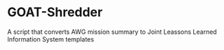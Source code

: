 # GOAT-Shredder
A script that converts AWG mission summary to Joint Leassons Learned Information System templates

